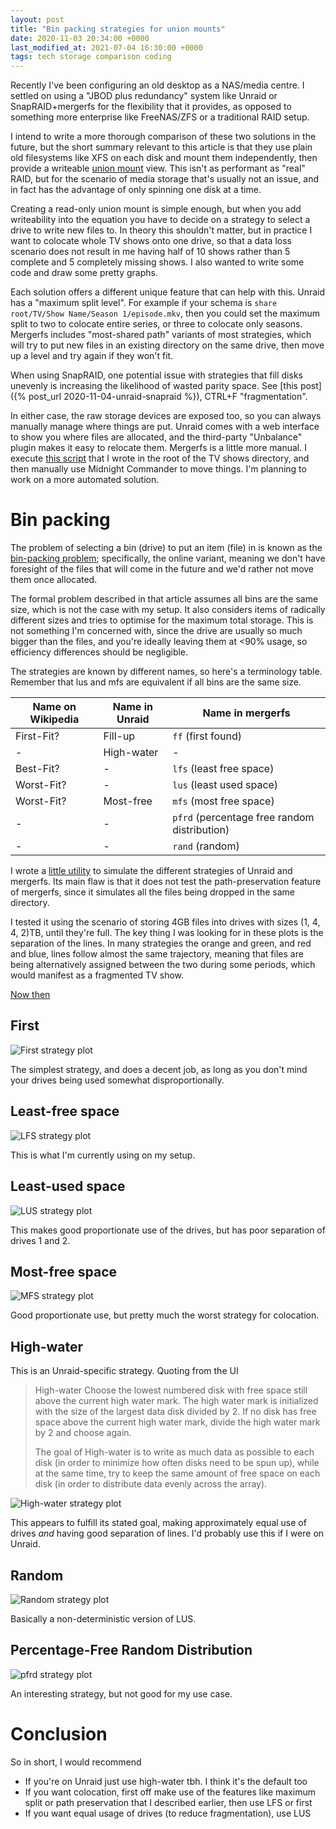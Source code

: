 ```yaml
---
layout: post
title: "Bin packing strategies for union mounts"
date: 2020-11-03 20:34:00 +0000
last_modified_at: 2021-07-04 16:30:00 +0000
tags: tech storage comparison coding
---
```


Recently I've been configuring an old desktop as a NAS/media centre. I settled on using a "JBOD plus redundancy" system like Unraid or SnapRAID+mergerfs for the flexibility that it provides, as opposed to something more enterprise like FreeNAS/ZFS or a traditional RAID setup.

I intend to write a more thorough comparison of these two solutions in the future, but the short summary relevant to this article is that they use plain old filesystems like XFS on each disk and mount them independently, then provide a writeable [union mount](https://en.wikipedia.org/wiki/Union_mount) view. This isn't as performant as "real" RAID, but for the scenario of media storage that's usually not an issue, and in fact has the advantage of only spinning one disk at a time.

Creating a read-only union mount is simple enough, but when you add writeability into the equation you have to decide on a strategy to select a drive to write new files to. In theory this shouldn't matter, but in practice I want to colocate whole TV shows onto one drive, so that a data loss scenario does not result in me having half of 10 shows rather than 5 complete and 5 completely missing shows. I also wanted to write some code and draw some pretty graphs.

<!--more-->

Each solution offers a different unique feature that can help with this. Unraid has a "maximum split level". For example if your schema is `share root/TV/Show Name/Season 1/episode.mkv`, then you could set the maximum split to two to colocate entire series, or three to colocate only seasons. Mergerfs includes "most-shared path" variants of most strategies, which will try to put new files in an existing directory on the same drive, then move up a level and try again if they won't fit.

When using SnapRAID, one potential issue with strategies that fill disks unevenly is increasing the likelihood of wasted parity space. See [this post]({% post_url 2020-11-04-unraid-snapraid %}), CTRL+F "fragmentation".

In either case, the raw storage devices are exposed too, so you can always manually manage where things are put. Unraid comes with a web interface to show you where files are allocated, and the third-party "Unbalance" plugin makes it easy to relocate them. Mergerfs is a little more manual. I execute [this script](https://gist.github.com/markhenrick/cfc9ba9ed78344ab58cdff88381bfdc2) that I wrote in the root of the TV shows directory, and then manually use Midnight Commander to move things. I'm planning to work on a more automated solution.

# Bin packing

The problem of selecting a bin (drive) to put an item (file) in is known as the [bin-packing problem](https://en.wikipedia.org/wiki/Bin_packing); specifically, the online variant, meaning we don't have foresight of the files that will come in the future and we'd rather not move them once allocated.

The formal problem described in that article assumes all bins are the same size, which is not the case with my setup. It also considers items of radically different sizes and tries to optimise for the maximum total storage. This is not something I'm concerned with, since the drive are usually so much bigger than the files, and you're ideally leaving them at <90% usage, so efficiency differences should be negligible.

The strategies are known by different names, so here's a terminology table. Remember that lus and mfs are equivalent if all bins are the same size.

| Name on Wikipedia | Name in Unraid | Name in mergerfs                             |
| -                 | -              | -                                            |
| First-Fit?        | Fill-up        | `ff` (first found)                           |
| -                 | High-water     | -                                            |
| Best-Fit?         | -              | `lfs` (least free space)                     |
| Worst-Fit?        | -              | `lus` (least used space)                     |
| Worst-Fit?        | Most-free      | `mfs` (most free space)                      |
| -                 | -              | `pfrd` (percentage free random distribution) |
| -                 | -              | `rand` (random)                              |

I wrote a [little utility](https://github.com/markhenrick/binpackingsim) to simulate the different strategies of Unraid and mergerfs. Its main flaw is that it does not test the path-preservation feature of mergerfs, since it simulates all the files being dropped in the same directory.

I tested it using the scenario of storing 4GB files into drives with sizes (1, 4, 4, 2)TB, until they're full. The key thing I was looking for in these plots is the separation of the lines. In many strategies the orange and green, and red and blue, lines follow almost the same trajectory, meaning that files are being alternatively assigned between the two during some periods, which would manifest as a fragmented TV show.

[Now then](https://www.youtube.com/watch?v=NOmzX3bFpZ8)

## First

![First strategy plot](/assets/2020-11-03-binpacking/first.png)

The simplest strategy, and does a decent job, as long as you don't mind your drives being used somewhat disproportionally.

## Least-free space

![LFS strategy plot](/assets/2020-11-03-binpacking/lfs.png)

This is what I'm currently using on my setup.

## Least-used space

![LUS strategy plot](/assets/2020-11-03-binpacking/lus.png)

This makes good proportionate use of the drives, but has poor separation of drives 1 and 2.

## Most-free space

![MFS strategy plot](/assets/2020-11-03-binpacking/mfs.png)

Good proportionate use, but pretty much the worst strategy for colocation.

## High-water

This is an Unraid-specific strategy. Quoting from the UI

> High-water Choose the lowest numbered disk with free space still above the current high water mark. The high water mark is initialized with the size of the largest data disk divided by 2. If no disk has free space above the current high water mark, divide the high water mark by 2 and choose again.
>
> The goal of High-water is to write as much data as possible to each disk (in order to minimize how often disks need to be spun up), while at the same time, try to keep the same amount of free space on each disk (in order to distribute data evenly across the array).

![High-water strategy plot](/assets/2020-11-03-binpacking/high_water.png)

This appears to fulfill its stated goal, making approximately equal use of drives *and* having good separation of lines. I'd probably use this if I were on Unraid.

## Random

![Random strategy plot](/assets/2020-11-03-binpacking/random.png)

Basically a non-deterministic version of LUS.

## Percentage-Free Random Distribution

![pfrd strategy plot](/assets/2020-11-03-binpacking/pfrd.png)

An interesting strategy, but not good for my use case.

# Conclusion

So in short, I would recommend

* If you're on Unraid just use high-water tbh. I think it's the default too
* If you want colocation, first off make use of the features like maximum split or path preservation that I described earlier, then use LFS or first
* If you want equal usage of drives (to reduce fragmentation), use LUS